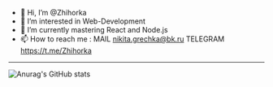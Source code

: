 - 👋 Hi, I’m @Zhihorka
- 👀 I’m interested in Web-Development
- 🌱 I’m currently mastering React and Node.js
- 📫 How to reach me :
    MAIL
       nikita.grechka@bk.ru
    TELEGRAM
        https://t.me/Zhihorka
- -----
![Anurag's GitHub stats](https://github-readme-stats.vercel.app/api?username=zhihorka&show_icons=true&theme=cobalt)





